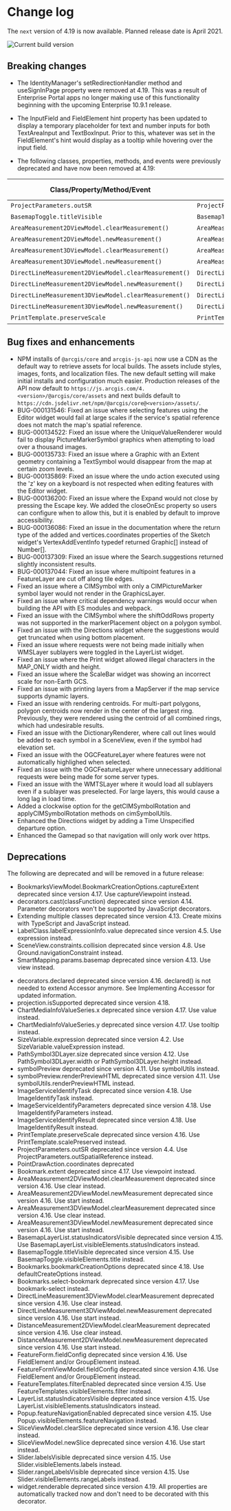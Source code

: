 # Change log

The `next` version of 4.19 is now available.  Planned release date is April 2021.

![Current build version](https://img.shields.io/npm/v/arcgis-js-api/next?label=Current%20build)

## Breaking changes

* The IdentityManager's setRedirectionHandler method and useSignInPage property were removed at 4.19. This was a result of Enterprise Portal apps no longer making use of this functionality beginning with the upcoming Enterprise 10.9.1 release.

* The InputField and FieldElement hint property has been updated to display a temporary placeholder for text and number inputs for both TextAreaInput and TextBoxInput. Prior to this, whatever was set in the FieldElement's hint would display as a tooltip while hovering over the input field.

* The following classes, properties, methods, and events were previously deprecated and have now been removed at 4.19:

| Class/Property/Method/Event | Alternate option | Version deprecated |
|----------|-------------|--------------------|
| `ProjectParameters.outSR` | `ProjectParameters.outSpatialReference` | 4.4 |
| `BasemapToggle.titleVisible` | `BasemapToggle.visibleElements.title` | 4.15 |
| `AreaMeasurement2DViewModel.clearMeasurement()` | `AreaMeasurement2DViewModel.clear()` | 4.16 |
| `AreaMeasurement2DViewModel.newMeasurement()` | `AreaMeasurement2DViewModel.start()` | 4.16 |
| `AreaMeasurement3DViewModel.clearMeasurement()` | `AreaMeasurement3DViewModel.clear()` | 4.16 |
| `AreaMeasurement3DViewModel.newMeasurement()` | `AreaMeasurement3DViewModel.start()` | 4.16 |
| `DirectLineMeasurement2DViewModel.clearMeasurement()` | `DirectLineMeasurement2DViewModel.clear()` | 4.16 |
| `DirectLineMeasurement2DViewModel.newMeasurement()` | `DirectLineMeasurement2DViewModel.start()` | 4.16 |
| `DirectLineMeasurement3DViewModel.clearMeasurement()` | `DirectLineMeasurement3DViewModel.clear()` | 4.16 |
| `DirectLineMeasurement3DViewModel.newMeasurement()` | `DirectLineMeasurement3DViewModel.start()` | 4.16 |
| `PrintTemplate.preserveScale` | `PrintTemplate.scalePreserved` | 4.16 |

## Bug fixes and enhancements

- NPM installs of `@arcgis/core` and `arcgis-js-api` now use a CDN as the default way to retrieve assets for local builds. The assets include styles, images, fonts, and localization files. The new default setting will make initial installs and configuration much easier. Production releases of the API now default to `https://js.arcgis.com/4.<version>/@arcgis/core/assets` and next builds default to `https://cdn.jsdelivr.net/npm/@arcgis/core@<version>/assets/`.
- BUG-000131546: Fixed an issue where selecting features using the Editor widget would fail at large scales if the service's spatial reference does not match the map's spatial reference.
- BUG-000134522: Fixed an issue where the UniqueValueRenderer would fail to display PictureMarkerSymbol graphics when attempting to load over a thousand images.
- BUG-000135733: Fixed an issue where a Graphic with an Extent geometry containing a TextSymbol would disappear from the map at certain zoom levels.
- BUG-000135869: Fixed an issue where the undo action executed using the 'z' key on a keyboard is not respected when editing features with the Editor widget.
- BUG-000136200: Fixed an issue where the Expand would not close by pressing the Escape key. We added the closeOnEsc property so users can configure when to allow this, but it is enabled by default to improve accessibility.
- BUG-000136086: Fixed an issue in the documentation where the return type of the added and vertices.coordinates properties of the Sketch widget's VertexAddEventInfo typedef returned Graphic[] instead of Number[].
- BUG-000137309: Fixed an issue where the Search.suggestions returned slightly inconsistent results.
- BUG-000137044: Fixed an issue where multipoint features in a FeatureLayer are cut off along tile edges.
- Fixed an issue where a CIMSymbol with only a CIMPictureMarker symbol layer would not render in the GraphicsLayer.
- Fixed an issue where critical dependency warnings would occur when building the API with ES modules and webpack.
- Fixed an issue with the CIMSymbol where the shiftOddRows property was not supported in the markerPlacement object on a polygon symbol.
- Fixed an issue with the Directions widget where the suggestions would get truncated when using bottom placement.
- Fixed an issue where requests were not being made initially when WMSLayer sublayers were toggled in the LayerList widget.
- Fixed an issue where the Print widget allowed illegal characters in the MAP_ONLY width and height.
- Fixed an issue where the ScaleBar widget was showing an incorrect scale for non-Earth GCS.
- Fixed an issue with printing layers from a MapServer if the map service supports dynamic layers.
- Fixed an issue with rendering centroids. For multi-part polygons, polygon centroids now render in the center of the largest ring. Previously, they were rendered using the centroid of all combined rings, which had undesirable results.
- Fixed an issue with the DictionaryRenderer, where call out lines would be added to each symbol in a SceneView, even if the symbol had elevation set.
- Fixed an issue with the OGCFeatureLayer where features were not automatically highlighed when selected.
- Fixed an issue with the OGCFeatureLayer where unnecessary additional requests were being made for some server types.
- Fixed an issue with the WMTSLayer where it would load all sublayers even if a sublayer was preselected. For large layers, this would cause a long lag in load time.
- Added a clockwise option for the getCIMSymbolRotation and applyCIMSymbolRotation methods on cimSymbolUtils.
- Enhanced the Directions widget by adding a Time Unspecified departure option.
- Enhanced the Gamepad so that navigation will only work over https.

## Deprecations

The following are deprecated and will be removed in a future release:

- BookmarksViewModel.BookmarkCreationOptions.captureExtent deprecated since version 4.17. Use captureViewpoint instead.
- decorators.cast(classFunction) deprecated since version 4.14. Parameter decorators won't be supported by JavaScript decorators.
- Extending multiple classes deprecated since version 4.13. Create mixins with TypeScript and JavaScript instead.
- LabelClass.labelExpressionInfo.value deprecated since version 4.5. Use expression instead.
- SceneView.constraints.collision deprecated since version 4.8. Use Ground.navigationConstraint instead.
- SmartMapping.params.basemap deprecated since version 4.13. Use view instead.
* decorators.declared deprecated since version 4.16. declared() is not needed to extend Accessor anymore. See Implementing Accessor for updated information.
* projection.isSupported deprecated since version 4.18.
* ChartMediaInfoValueSeries.x deprecated since version 4.17. Use value instead.
* ChartMediaInfoValueSeries.y deprecated since version 4.17. Use tooltip instead.
* SizeVariable.expression deprecated since version 4.2. Use SizeVariable.valueExpression instead.
* PathSymbol3DLayer.size deprecated since version 4.12. Use PathSymbol3DLayer.width or PathSymbol3DLayer.height instead.
* symbolPreview deprecated since version 4.11. Use symbolUtils instead.
* symbolPreview.renderPreviewHTML deprecated since version 4.11. Use symbolUtils.renderPreviewHTML instead.
* ImageServiceIdentifyTask deprecated since version 4.18. Use ImageIdentifyTask instead.
* ImageServiceIdentifyParameters deprecated since version 4.18. Use ImageIdentifyParameters instead.
* ImageServiceIdentifyResult deprecated since version 4.18. Use ImageIdentifyResult instead.
* PrintTemplate.preserveScale deprecated since version 4.16. Use PrintTemplate.scalePreserved instead.
* ProjectParameters.outSR deprecated since version 4.4. Use ProjectParameters.outSpatialReference instead.
* PointDrawAction.coordinates deprecated
* Bookmark.extent deprecated since 4.17. Use viewpoint instead.
* AreaMeasurement2DViewModel.clearMeasurement deprecated since version 4.16. Use clear instead.
* AreaMeasurement2DViewModel.newMeasurement deprecated since version 4.16. Use start instead.
* AreaMeasurement3DViewModel.clearMeasurement deprecated since version 4.16. Use clear instead.
* AreaMeasurement3DViewModel.newMeasurement deprecated since version 4.16. Use start instead.
* BasemapLayerList.statusIndicatorsVisible deprecated since version 4.15. Use BasemapLayerList.visibleElements.statusIndicators instead.
* BasemapToggle.titleVisible deprecated since version 4.15. Use BasemapToggle.visibleElements.title instead.
* Bookmarks.bookmarkCreationOptions deprecated since 4.18. Use defaultCreateOptions instead.
* Bookmarks.select-bookmark deprecated since version 4.17. Use bookmark-select instead.
* DirectLineMeasurement3DViewModel.clearMeasurement deprecated since version 4.16. Use clear instead.
* DirectLineMeasurement3DViewModel.newMeasurement deprecated since version 4.16. Use start instead.
* DistanceMeasurement2DViewModel.clearMeasurement deprecated since version 4.16. Use clear instead.
* DistanceMeasurement2DViewModel.newMeasurement deprecated since version 4.16. Use start instead.
* FeatureForm.fieldConfig deprecated since version 4.16. Use FieldElement and/or GroupElement instead.
* FeatureFormViewModel.fieldConfig deprecated since version 4.16. Use FieldElement and/or GroupElement instead.
* FeatureTemplates.filterEnabled deprecated since version 4.15. Use FeatureTemplates.visibleElements.filter instead.
* LayerList.statusIndicatorsVisible deprecated since version 4.15. Use LayerList.visibleElements.statusIndicators instead.
* Popup.featureNavigationEnabled deprecated since version 4.15. Use Popup.visibleElements.featureNavigation instead.
* SliceViewModel.clearSlice deprecated since version 4.16. Use clear instead.
* SliceViewModel.newSlice deprecated since version 4.16. Use start instead.
* Slider.labelsVisible deprecated since version 4.15. Use Slider.visibleElements.labels instead.
* Slider.rangeLabelsVisible deprecated since version 4.15. Use Slider.visibleElements.rangeLabels instead.
* widget.renderable deprecated since version 4.19. All properties are automatically tracked now and don't need to be decorated with this decorator.